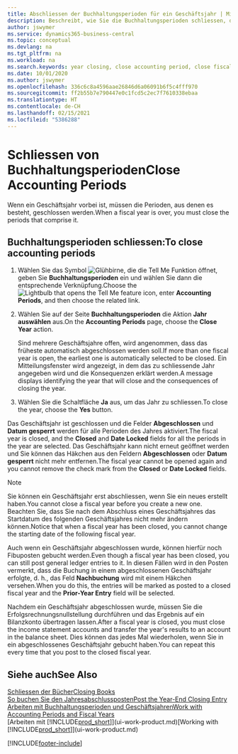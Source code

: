```yaml
---
title: Abschliessen der Buchhaltungsperioden für ein Geschäftsjahr | Microsoft Docs
description: Beschreibt, wie Sie die Buchhaltungsperioden schliessen, die das Geschäftsjahr ausmachen.
author: jswymer
ms.service: dynamics365-business-central
ms.topic: conceptual
ms.devlang: na
ms.tgt_pltfrm: na
ms.workload: na
ms.search.keywords: year closing, close accounting period, close fiscal year, bank account detailed trial balance
ms.date: 10/01/2020
ms.author: jswymer
ms.openlocfilehash: 336c6c8a4596aae26846d6a06091b6f5c4fff970
ms.sourcegitcommit: ff2b55b7e790447e0c1fcd5c2ec7f7610338ebaa
ms.translationtype: HT
ms.contentlocale: de-CH
ms.lasthandoff: 02/15/2021
ms.locfileid: "5386288"
---
```

# <a name="close-accounting-periods"></a><span data-ttu-id="7a612-103">Schliessen von Buchhaltungsperioden</span><span class="sxs-lookup"><span data-stu-id="7a612-103">Close Accounting Periods</span></span>
<span data-ttu-id="7a612-104">Wenn ein Geschäftsjahr vorbei ist, müssen die Perioden, aus denen es besteht, geschlossen werden.</span><span class="sxs-lookup"><span data-stu-id="7a612-104">When a fiscal year is over, you must close the periods that comprise it.</span></span>

## <a name="to-close-accounting-periods"></a><span data-ttu-id="7a612-105">Buchhaltungsperioden schliessen:</span><span class="sxs-lookup"><span data-stu-id="7a612-105">To close accounting periods</span></span>
1. <span data-ttu-id="7a612-106">Wählen Sie das Symbol ![Glühbirne, die die Tell Me Funktion öffnet](media/ui-search/search_small.png "Tell Me-Funktion"), geben Sie **Buchhaltungsperioden** ein und wählen Sie dann die entsprechende Verknüpfung.</span><span class="sxs-lookup"><span data-stu-id="7a612-106">Choose the ![Lightbulb that opens the Tell Me feature](media/ui-search/search_small.png "Tell me what you want to do") icon, enter **Accounting Periods**, and then choose the related link.</span></span>
2. <span data-ttu-id="7a612-107">Wählen Sie auf der Seite **Buchhaltungsperioden** die Aktion **Jahr auswählen** aus.</span><span class="sxs-lookup"><span data-stu-id="7a612-107">On the **Accounting Periods** page, choose the **Close Year** action.</span></span>

    <span data-ttu-id="7a612-108">Sind mehrere Geschäftsjahre offen, wird angenommen, dass das früheste automatisch abgeschlossen werden soll.</span><span class="sxs-lookup"><span data-stu-id="7a612-108">If more than one fiscal year is open, the earliest one is automatically selected to be closed.</span></span> <span data-ttu-id="7a612-109">Ein Mitteilungsfenster wird angezeigt, in dem das zu schliessende Jahr angegeben wird und die Konsequenzen erklärt werden.</span><span class="sxs-lookup"><span data-stu-id="7a612-109">A message displays identifying the year that will close and the consequences of closing the year.</span></span>
3. <span data-ttu-id="7a612-110">Wählen Sie die Schaltfläche **Ja** aus, um das Jahr zu schliessen.</span><span class="sxs-lookup"><span data-stu-id="7a612-110">To close the year, choose the **Yes** button.</span></span>

<span data-ttu-id="7a612-111">Das Geschäftsjahr ist geschlossen und die Felder **Abgeschlossen** und **Datum gesperrt** werden für alle Perioden des Jahres aktiviert.</span><span class="sxs-lookup"><span data-stu-id="7a612-111">The fiscal year is closed, and the **Closed** and **Date Locked** fields for all the periods in the year are selected.</span></span> <span data-ttu-id="7a612-112">Das Geschäftsjahr kann nicht erneut geöffnet werden und Sie können das Häkchen aus den Feldern **Abgeschlossen** oder **Datum gesperrt** nicht mehr entfernen.</span><span class="sxs-lookup"><span data-stu-id="7a612-112">The fiscal year cannot be opened again and you cannot remove the check mark from the **Closed** or **Date Locked** fields.</span></span>

> [!NOTE]  
>   <span data-ttu-id="7a612-113">Sie können ein Geschäftsjahr erst abschliessen, wenn Sie ein neues erstellt haben.</span><span class="sxs-lookup"><span data-stu-id="7a612-113">You cannot close a fiscal year before you create a new one.</span></span> <span data-ttu-id="7a612-114">Beachten Sie, dass Sie nach dem Abschluss eines Geschäftsjahres das Startdatum des folgenden Geschäftsjahres nicht mehr ändern können.</span><span class="sxs-lookup"><span data-stu-id="7a612-114">Notice that when a fiscal year has been closed, you cannot change the starting date of the following fiscal year.</span></span>

<span data-ttu-id="7a612-115">Auch wenn ein Geschäftsjahr abgeschlossen wurde, können hierfür noch Fibuposten gebucht werden.</span><span class="sxs-lookup"><span data-stu-id="7a612-115">Even though a fiscal year has been closed, you can still post general ledger entries to it.</span></span> <span data-ttu-id="7a612-116">In diesen Fällen wird in den Posten vermerkt, dass die Buchung in einem abgeschlossenen Geschäftsjahr erfolgte, d. h., das Feld **Nachbuchung** wird mit einem Häkchen versehen.</span><span class="sxs-lookup"><span data-stu-id="7a612-116">When you do this, the entries will be marked as posted to a closed fiscal year and the **Prior-Year Entry** field will be selected.</span></span>

<span data-ttu-id="7a612-117">Nachdem ein Geschäftsjahr abgeschlossen wurde, müssen Sie die Erfolgsrechnungsnullstellung durchführen und das Ergebnis auf ein Bilanzkonto übertragen lassen.</span><span class="sxs-lookup"><span data-stu-id="7a612-117">After a fiscal year is closed, you must close the income statement accounts and transfer the year's results to an account in the balance sheet.</span></span> <span data-ttu-id="7a612-118">Dies können das jedes Mal wiederholen, wenn Sie in ein abgeschlossenes Geschäftsjahr gebucht haben.</span><span class="sxs-lookup"><span data-stu-id="7a612-118">You can repeat this every time that you post to the closed fiscal year.</span></span>

## <a name="see-also"></a><span data-ttu-id="7a612-119">Siehe auch</span><span class="sxs-lookup"><span data-stu-id="7a612-119">See Also</span></span>

[<span data-ttu-id="7a612-120">Schliessen der Bücher</span><span class="sxs-lookup"><span data-stu-id="7a612-120">Closing Books</span></span>](year-close-books.md)  
[<span data-ttu-id="7a612-121">So buchen Sie den Jahresabschlussposten</span><span class="sxs-lookup"><span data-stu-id="7a612-121">Post the Year-End Closing Entry</span></span>](year-how-post-year-end-close-entry.md)  
[<span data-ttu-id="7a612-122">Arbeiten mit Buchhaltungsperioden und Geschäftsjahren</span><span class="sxs-lookup"><span data-stu-id="7a612-122">Work with Accounting Periods and Fiscal Years</span></span>](finance-accounting-periods-and-fiscal-years.md)  
<span data-ttu-id="7a612-123">[Arbeiten mit [!INCLUDE[prod_short](includes/prod_short.md)]](ui-work-product.md)</span><span class="sxs-lookup"><span data-stu-id="7a612-123">[Working with [!INCLUDE[prod_short](includes/prod_short.md)]](ui-work-product.md)</span></span>


[!INCLUDE[footer-include](includes/footer-banner.md)]